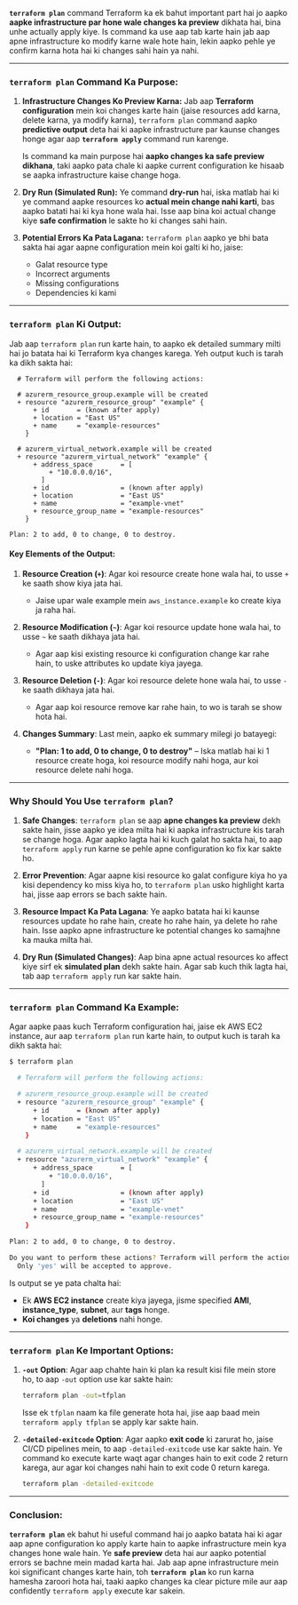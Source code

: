 **`terraform plan`** command Terraform ka ek bahut important part hai jo aapko **aapke infrastructure par hone wale changes ka preview** dikhata hai, bina unhe actually apply kiye. Is command ka use aap tab karte hain jab aap apne infrastructure ko modify karne wale hote hain, lekin aapko pehle ye confirm karna hota hai ki changes sahi hain ya nahi.

---

### **`terraform plan` Command Ka Purpose:**
1. **Infrastructure Changes Ko Preview Karna:**
   Jab aap **Terraform configuration** mein koi changes karte hain (jaise resources add karna, delete karna, ya modify karna), `terraform plan` command aapko **predictive output** deta hai ki aapke infrastructure par kaunse changes honge agar aap **`terraform apply`** command run karenge. 

   Is command ka main purpose hai **aapko changes ka safe preview dikhana**, taki aapko pata chale ki aapke current configuration ke hisaab se aapka infrastructure kaise change hoga.

2. **Dry Run (Simulated Run):**
   Ye command **dry-run** hai, iska matlab hai ki ye command aapke resources ko **actual mein change nahi karti**, bas aapko batati hai ki kya hone wala hai. Isse aap bina koi actual change kiye **safe confirmation** le sakte ho ki changes sahi hain.

3. **Potential Errors Ka Pata Lagana:**
   `terraform plan` aapko ye bhi bata sakta hai agar aapne configuration mein koi galti ki ho, jaise:
   - Galat resource type
   - Incorrect arguments
   - Missing configurations
   - Dependencies ki kami

---

### **`terraform plan` Ki Output:**

Jab aap `terraform plan` run karte hain, to aapko ek detailed summary milti hai jo batata hai ki Terraform kya changes karega. Yeh output kuch is tarah ka dikh sakta hai:

```
  # Terraform will perform the following actions:

  # azurerm_resource_group.example will be created
  + resource "azurerm_resource_group" "example" {
      + id       = (known after apply)
      + location = "East US"
      + name     = "example-resources"
    }

  # azurerm_virtual_network.example will be created
  + resource "azurerm_virtual_network" "example" {
      + address_space       = [
          + "10.0.0.0/16",
        ]
      + id                  = (known after apply)
      + location            = "East US"
      + name                = "example-vnet"
      + resource_group_name = "example-resources"
    }

Plan: 2 to add, 0 to change, 0 to destroy.
```

#### Key Elements of the Output:
1. **Resource Creation (`+`)**: Agar koi resource create hone wala hai, to usse `+` ke saath show kiya jata hai.
   - Jaise upar wale example mein `aws_instance.example` ko create kiya ja raha hai.

2. **Resource Modification (`~`)**: Agar koi resource update hone wala hai, to usse `~` ke saath dikhaya jata hai.
   - Agar aap kisi existing resource ki configuration change kar rahe hain, to uske attributes ko update kiya jayega.

3. **Resource Deletion (`-`)**: Agar koi resource delete hone wala hai, to usse `-` ke saath dikhaya jata hai.
   - Agar aap koi resource remove kar rahe hain, to wo is tarah se show hota hai.

4. **Changes Summary**: Last mein, aapko ek summary milegi jo batayegi:
   - **"Plan: 1 to add, 0 to change, 0 to destroy"** – Iska matlab hai ki 1 resource create hoga, koi resource modify nahi hoga, aur koi resource delete nahi hoga.

---

### **Why Should You Use `terraform plan`?**

1. **Safe Changes**: `terraform plan` se aap **apne changes ka preview** dekh sakte hain, jisse aapko ye idea milta hai ki aapka infrastructure kis tarah se change hoga. Agar aapko lagta hai ki kuch galat ho sakta hai, to aap `terraform apply` run karne se pehle apne configuration ko fix kar sakte ho.

2. **Error Prevention**: Agar aapne kisi resource ko galat configure kiya ho ya kisi dependency ko miss kiya ho, to `terraform plan` usko highlight karta hai, jisse aap errors se bach sakte hain.

3. **Resource Impact Ka Pata Lagana**: Ye aapko batata hai ki kaunse resources update ho rahe hain, create ho rahe hain, ya delete ho rahe hain. Isse aapko apne infrastructure ke potential changes ko samajhne ka mauka milta hai.

4. **Dry Run (Simulated Changes)**: Aap bina apne actual resources ko affect kiye sirf ek **simulated plan** dekh sakte hain. Agar sab kuch thik lagta hai, tab aap `terraform apply` run kar sakte hain.

---

### **`terraform plan` Command Ka Example**:

Agar aapke paas kuch Terraform configuration hai, jaise ek AWS EC2 instance, aur aap `terraform plan` run karte hain, to output kuch is tarah ka dikh sakta hai:

```bash
$ terraform plan

  # Terraform will perform the following actions:

  # azurerm_resource_group.example will be created
  + resource "azurerm_resource_group" "example" {
      + id       = (known after apply)
      + location = "East US"
      + name     = "example-resources"
    }

  # azurerm_virtual_network.example will be created
  + resource "azurerm_virtual_network" "example" {
      + address_space       = [
          + "10.0.0.0/16",
        ]
      + id                  = (known after apply)
      + location            = "East US"
      + name                = "example-vnet"
      + resource_group_name = "example-resources"
    }

Plan: 2 to add, 0 to change, 0 to destroy.

Do you want to perform these actions? Terraform will perform the actions described above.
  Only 'yes' will be accepted to approve.

```

Is output se ye pata chalta hai:
- Ek **AWS EC2 instance** create kiya jayega, jisme specified **AMI**, **instance_type**, **subnet**, aur **tags** honge.
- **Koi changes** ya **deletions** nahi honge.

---

### **`terraform plan` Ke Important Options:**

1. **`-out` Option**: Agar aap chahte hain ki plan ka result kisi file mein store ho, to aap `-out` option use kar sakte hain:
   ```bash
   terraform plan -out=tfplan
   ```
   Isse ek `tfplan` naam ka file generate hota hai, jise aap baad mein `terraform apply tfplan` se apply kar sakte hain.

2. **`-detailed-exitcode` Option**: Agar aapko **exit code** ki zarurat ho, jaise CI/CD pipelines mein, to aap `-detailed-exitcode` use kar sakte hain. Ye command ko execute karte waqt agar changes hain to exit code 2 return karega, aur agar koi changes nahi hain to exit code 0 return karega.
   ```bash
   terraform plan -detailed-exitcode
   ```

---

### **Conclusion**:

**`terraform plan`** ek bahut hi useful command hai jo aapko batata hai ki agar aap apne configuration ko apply karte hain to aapke infrastructure mein kya changes hone wale hain. Ye **safe preview** deta hai aur aapko potential errors se bachne mein madad karta hai. Jab aap apne infrastructure mein koi significant changes karte hain, toh **`terraform plan`** ko run karna hamesha zaroori hota hai, taaki aapko changes ka clear picture mile aur aap confidently `terraform apply` execute kar sakein.

